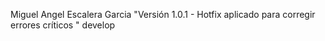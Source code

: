 Miguel Angel Escalera Garcia
"Versión 1.0.1 - Hotfix aplicado para corregir errores críticos  "
develop

